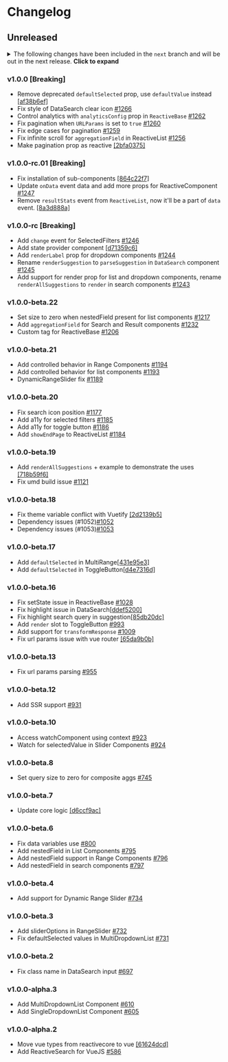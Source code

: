 # Changelog

## Unreleased

<details>
    <summary>The following changes have been included in the <code>next</code> branch and will be out in the next release. <b>Click to expand</b></summary>
</details>

### v1.0.0 [Breaking]
- Remove deprecated `defaultSelected` prop, use `defaultValue` instead [[af38b6ef]](https://github.com/appbaseio/reactivesearch/commit/af38b6ef)
- Fix style of DataSearch clear icon [#1266](https://github.com/appbaseio/reactivesearch/issues/1266)
- Control analytics with `analyticsConfig` prop in `ReactiveBase` [#1262](https://github.com/appbaseio/reactivesearch/iss/1262)
- Fix pagination when `URLParams` is set to `true` [#1260](https://github.com/appbaseio/reactivesearcs/1260)
- Fix edge cases for pagination [#1259](https://github.com/appbaseio/reactivesearch/issues/1259)
- Fix infinite scroll for `aggregationField` in ReactiveList [#1256](https://github.com/appbaseio/reactivesearch/issues/1256)
- Make pagination prop as reactive [[2bfa0375]](https://github.com/appbaseio/reactivesearch/commit/2bfa0375)

### v1.0.0-rc.01 [Breaking]

-   Fix installation of sub-components [[864c22f7]](https://github.com/appbaseio/reactivesearch/commit/864c22f7)
-   Update `onData` event data and add more props for ReactiveComponent [#1247](https://github.com/appbaseio/reactivesearch/issues/1247)
-   Remove `resultStats` event from `ReactiveList`, now it'll be a part of `data` event. [[8a3d888a]](https://github.com/appbaseio/reactivesearch/commit/8a3d888a)

### v1.0.0-rc [Breaking]

-   Add `change` event for SelectedFilters [#1246](https://github.com/appbaseio/reactivesearch/issues/1246)
-   Add state provider component [[d71359c6]](https://github.com/appbaseio/reactivesearch/commit/d71359c6)
-   Add `renderLabel` prop for dropdown components [#1244](https://github.com/appbaseio/reactivesearch/issues/1244)
-   Rename `renderSuggestion` to `parseSuggestion` in `DataSearch` component [#1245](https://github.com/appbaseio/reactivesearch/issues/1245)
-   Add support for render prop for list and dropdown components, rename `renderAllSuggestions` to `render` in search components [#1243](https://github.com/appbaseio/reactivesearch/issues/1243)

### v1.0.0-beta.22

-   Set size to zero when nestedField present for list components [#1217](https://github.com/appbaseio/reactivesearch/issues/1217)
-   Add `aggregationField` for Search and Result components [#1232](https://github.com/appbaseio/reactivesearch/issues/1232)
-   Custom tag for ReactiveBase [#1206](https://github.com/appbaseio/reactivesearch/issues/1206)

### v1.0.0-beta.21

-   Add controlled behavior in Range Components [#1194](https://github.com/appbaseio/reactivesearch/issues/1194)
-   Add controlled behavior for list components [#1193](https://github.com/appbaseio/reactivesearch/issues/1193)
-   DynamicRangeSlider fix [#1189](https://github.com/appbaseio/reactivesearch/issues/1189)

### v1.0.0-beta.20

-   Fix search icon position [#1177](https://github.com/appbaseio/reactivesearch/issues/1177)
-   Add a11y for selected filters [#1185](https://github.com/appbaseio/reactivesearch/issues/1185)
-   Add a11y for toggle button [#1186](https://github.com/appbaseio/reactivesearch/issues/1186)
-   Add `showEndPage` to ReactiveList [#1184](https://github.com/appbaseio/reactivesearch/issues/1184)

### v1.0.0-beta.19

-   Add `renderAllSuggestions` + example to demonstrate the uses [[718b59f6]](https://github.com/appbaseio/reactivesearch/commit/718b59f6)
-   Fix umd build issue [#1121](https://github.com/appbaseio/reactivesearch/issues/1121)

### v1.0.0-beta.18

-   Fix theme variable conflict with Vuetify [[2d2139b5]](https://github.com/appbaseio/reactivesearch/commit/2d2139b5)
-   Dependency issues (#1052)[#1052](https://github.com/appbaseio/reactivesearch/issues/1052)
-   Dependency issues (#1053)[#1053](https://github.com/appbaseio/reactivesearch/issues/1053)

### v1.0.0-beta.17

-   Add `defaultSelected` in MultiRange[[431e95e3]](https://github.com/appbaseio/reactivesearch/commit/431e95e3)
-   Add `defaultSelected` in ToggleButton[[d4e7316d]](https://github.com/appbaseio/reactivesearch/commit/d4e7316d)

### v1.0.0-beta.16

-   Fix setState issue in ReactiveBase [#1028](https://github.com/appbaseio/reactivesearch/issues/1028)
-   Fix highlight issue in DataSearch[[ddef5200]](https://github.com/appbaseio/reactivesearch/commit/ddef5200)
-   Fix highlight search query in suggestion[[85db20dc]](https://github.com/appbaseio/reactivesearch/commit/85db20dc)
-   Add `render` slot to ToggleButton [#993](https://github.com/appbaseio/reactivesearch/issues/993)
-   Add support for `transformResponse` [#1009](https://github.com/appbaseio/reactivesearch/issues/1009)
-   Fix url params issue with vue router [[65da9b0b]](https://github.com/appbaseio/reactivesearch/commit/65da9b0b)

### v1.0.0-beta.13

-   Fix url params parsing [#955](https://github.com/appbaseio/reactivesearch/issues/955)

### v1.0.0-beta.12

-   Add SSR support [#931](https://github.com/appbaseio/reactivesearch/issues/931)

### v1.0.0-beta.10

-   Access watchComponent using context [#923](https://github.com/appbaseio/reactivesearch/issues/923)
-   Watch for selectedValue in Slider Components [#924](https://github.com/appbaseio/reactivesearch/issues/924)

### v1.0.0-beta.8

-   Set query size to zero for composite aggs [#745](https://github.com/appbaseio/reactivesearch/issues/745)

### v1.0.0-beta.7

-   Update core logic [[d6ccf9ac]](https://github.com/appbaseio/reactivesearch/commit/d6ccf9ac)

### v1.0.0-beta.6

-   Fix data variables use [#800](https://github.com/appbaseio/reactivesearch/issues/800)
-   Add nestedField in List Components [#795](https://github.com/appbaseio/reactivesearch/issues/795)
-   Add nestedField support in Range Components [#796](https://github.com/appbaseio/reactivesearch/issues/796)
-   Add nestedField in search components [#797](https://github.com/appbaseio/reactivesearch/issues/797)

### v1.0.0-beta.4

-   Add support for Dynamic Range Slider [#734](https://github.com/appbaseio/reactivesearch/issues/734)

### v1.0.0-beta.3

-   Add sliderOptions in RangeSlider [#732](https://github.com/appbaseio/reactivesearch/issues/732)
-   Fix defaultSelected values in MultiDropdownList [#731](https://github.com/appbaseio/reactivesearch/issues/731)

### v1.0.0-beta.2

-   Fix class name in DataSearch input [#697](https://github.com/appbaseio/reactivesearch/issues/697)

### v1.0.0-alpha.3

-   Add MultiDropdownList Component [#610](https://github.com/appbaseio/reactivesearch/issues/610)
-   Add SingleDropdownList Component [#605](https://github.com/appbaseio/reactivesearch/issues/605)

### v1.0.0-alpha.2

-   Move vue types from reactivecore to vue [[61624dcd]](https://github.com/appbaseio/reactivesearch/commit/61624dcd)
-   Add ReactiveSearch for VueJS [#586](https://github.com/appbaseio/reactivesearch/issues/586)
